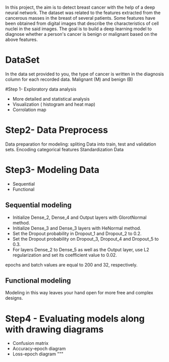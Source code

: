 
In this project, the aim is to detect breast cancer with the help of a deep neural network.
The dataset was related to the features extracted from the cancerous masses in the breast of several patients. Some features have been obtained from digital images that describe the characteristics of cell nuclei in the said images. The goal is to build a deep learning model to diagnose whether a person's cancer is benign or malignant based on the above features.

# DataSet

In the data set provided to you, the type of cancer is written in the diagnosis column for each recorded data. Malignant (M) and benign (B)

#Step 1- Exploratory data analysis
*   More detailed and statistical analysis
*   Visualization ( histogram and heat map)
*   Corrolation map

# Step2- Data Preprocess
Data preparation for modeling: spliting Data into train, test and validation sets.
Encoding categorical features
Standardization Data

# Step3- Modeling Data
*   Sequential
*   Functional

## Sequential modeling
*   Initialize Dense_2, Dense_4 and Output layers with GlorotNormal method.
*   Initialize Dense_3 and Dense_3 layers with HeNormal method.
*   Set the Dropout probability in Dropout_1 and Dropout_2 to 0.2.
*   Set the Dropout probability on Dropout_3, Dropout_4 and Dropout_5 to 0.3.
*   For layers Dense_2 to Dense_5 as well as the Output layer, use L2 regularization and set its coefficient value to 0.02.

epochs and batch values are equal to 200 and 32, respectively.

## Functional modeling
Modeling in this way leaves your hand open for more free and complex designs.

# Step4 - Evaluating models along with drawing diagrams
*   Confusion matrix
*   Accuracy-epoch diagram
*   Loss-epoch diagram
"""
